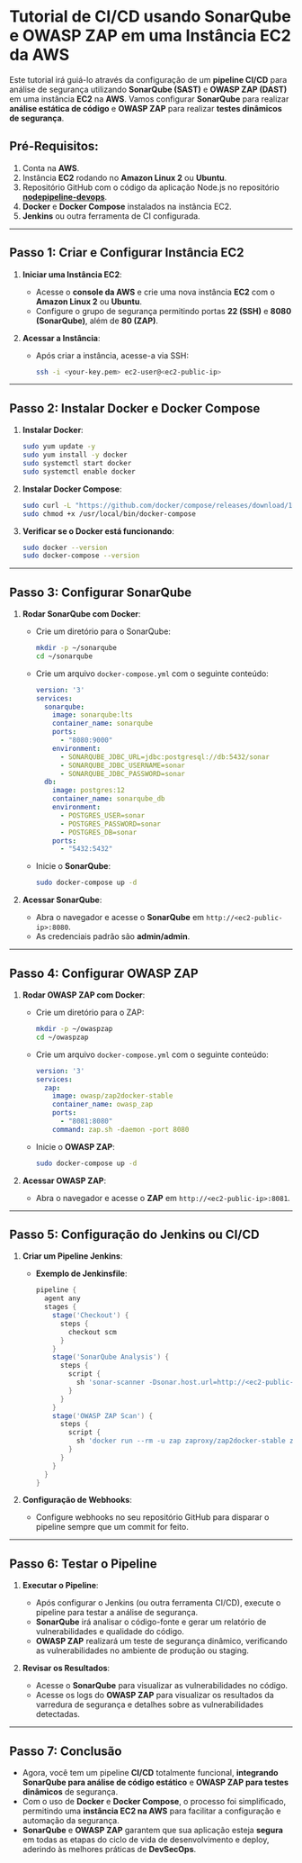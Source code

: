 # Tutorial de CI/CD usando SonarQube e OWASP ZAP em uma Instância EC2 da AWS

Este tutorial irá guiá-lo através da configuração de um **pipeline CI/CD** para análise de segurança utilizando **SonarQube (SAST)** e **OWASP ZAP (DAST)** em uma instância **EC2** na **AWS**. Vamos configurar **SonarQube** para realizar **análise estática de código** e **OWASP ZAP** para realizar **testes dinâmicos de segurança**.

## Pré-Requisitos:
1. Conta na **AWS**.
2. Instância **EC2** rodando no **Amazon Linux 2** ou **Ubuntu**.
3. Repositório GitHub com o código da aplicação Node.js no repositório **[nodepipeline-devops](https://github.com/cassiowt/nodepipeline-devops)**.
4. **Docker** e **Docker Compose** instalados na instância EC2.
5. **Jenkins** ou outra ferramenta de CI configurada.

---

## Passo 1: Criar e Configurar Instância EC2

1. **Iniciar uma Instância EC2**:
   - Acesse o **console da AWS** e crie uma nova instância **EC2** com o **Amazon Linux 2** ou **Ubuntu**.
   - Configure o grupo de segurança permitindo portas **22 (SSH)** e **8080 (SonarQube)**, além de **80 (ZAP)**.

2. **Acessar a Instância**:
   - Após criar a instância, acesse-a via SSH:
     ```bash
     ssh -i <your-key.pem> ec2-user@<ec2-public-ip>
     ```

---

## Passo 2: Instalar Docker e Docker Compose

1. **Instalar Docker**:
   ```bash
   sudo yum update -y
   sudo yum install -y docker
   sudo systemctl start docker
   sudo systemctl enable docker
   ```

2. **Instalar Docker Compose**:
   ```bash
   sudo curl -L "https://github.com/docker/compose/releases/download/1.29.2/docker-compose-$(uname -s)-$(uname -m)" -o /usr/local/bin/docker-compose
   sudo chmod +x /usr/local/bin/docker-compose
   ```

3. **Verificar se o Docker está funcionando**:
   ```bash
   sudo docker --version
   sudo docker-compose --version
   ```

---

## Passo 3: Configurar SonarQube

1. **Rodar SonarQube com Docker**:
   - Crie um diretório para o SonarQube:
     ```bash
     mkdir -p ~/sonarqube
     cd ~/sonarqube
     ```

   - Crie um arquivo `docker-compose.yml` com o seguinte conteúdo:
     ```yaml
     version: '3'
     services:
       sonarqube:
         image: sonarqube:lts
         container_name: sonarqube
         ports:
           - "8080:9000"
         environment:
           - SONARQUBE_JDBC_URL=jdbc:postgresql://db:5432/sonar
           - SONARQUBE_JDBC_USERNAME=sonar
           - SONARQUBE_JDBC_PASSWORD=sonar
       db:
         image: postgres:12
         container_name: sonarqube_db
         environment:
           - POSTGRES_USER=sonar
           - POSTGRES_PASSWORD=sonar
           - POSTGRES_DB=sonar
         ports:
           - "5432:5432"
     ```

   - Inicie o **SonarQube**:
     ```bash
     sudo docker-compose up -d
     ```

2. **Acessar SonarQube**:
   - Abra o navegador e acesse o **SonarQube** em `http://<ec2-public-ip>:8080`.
   - As credenciais padrão são **admin/admin**.

---

## Passo 4: Configurar OWASP ZAP

1. **Rodar OWASP ZAP com Docker**:
   - Crie um diretório para o ZAP:
     ```bash
     mkdir -p ~/owaspzap
     cd ~/owaspzap
     ```

   - Crie um arquivo `docker-compose.yml` com o seguinte conteúdo:
     ```yaml
     version: '3'
     services:
       zap:
         image: owasp/zap2docker-stable
         container_name: owasp_zap
         ports:
           - "8081:8080"
         command: zap.sh -daemon -port 8080
     ```

   - Inicie o **OWASP ZAP**:
     ```bash
     sudo docker-compose up -d
     ```

2. **Acessar OWASP ZAP**:
   - Abra o navegador e acesse o **ZAP** em `http://<ec2-public-ip>:8081`.

---

## Passo 5: Configuração do Jenkins ou CI/CD

1. **Criar um Pipeline Jenkins**:
   - **Exemplo de Jenkinsfile**:
     ```groovy
     pipeline {
       agent any
       stages {
         stage('Checkout') {
           steps {
             checkout scm
           }
         }
         stage('SonarQube Analysis') {
           steps {
             script {
               sh 'sonar-scanner -Dsonar.host.url=http://<ec2-public-ip>:8080'
             }
           }
         }
         stage('OWASP ZAP Scan') {
           steps {
             script {
               sh 'docker run --rm -u zap zaproxy/zap2docker-stable zap-baseline.py -t http://<application-url>'
             }
           }
         }
       }
     }
     ```

2. **Configuração de Webhooks**:
   - Configure webhooks no seu repositório GitHub para disparar o pipeline sempre que um commit for feito.

---

## Passo 6: Testar o Pipeline

1. **Executar o Pipeline**:
   - Após configurar o Jenkins (ou outra ferramenta CI/CD), execute o pipeline para testar a análise de segurança.
   - **SonarQube** irá analisar o código-fonte e gerar um relatório de vulnerabilidades e qualidade do código.
   - **OWASP ZAP** realizará um teste de segurança dinâmico, verificando as vulnerabilidades no ambiente de produção ou staging.

2. **Revisar os Resultados**:
   - Acesse o **SonarQube** para visualizar as vulnerabilidades no código.
   - Acesse os logs do **OWASP ZAP** para visualizar os resultados da varredura de segurança e detalhes sobre as vulnerabilidades detectadas.

---

## Passo 7: Conclusão

- Agora, você tem um pipeline **CI/CD** totalmente funcional, **integrando SonarQube para análise de código estático** e **OWASP ZAP para testes dinâmicos** de segurança.
- Com o uso de **Docker** e **Docker Compose**, o processo foi simplificado, permitindo uma **instância EC2 na AWS** para facilitar a configuração e automação da segurança.
- **SonarQube** e **OWASP ZAP** garantem que sua aplicação esteja **segura** em todas as etapas do ciclo de vida de desenvolvimento e deploy, aderindo às melhores práticas de **DevSecOps**.
